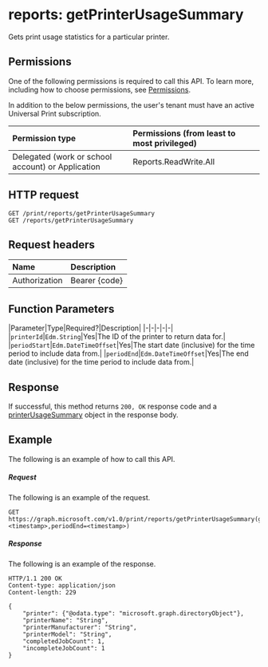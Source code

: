 # reports: getPrinterUsageSummary

Gets print usage statistics for a particular printer.

## Permissions
One of the following permissions is required to call this API. To learn more, including how to choose permissions, see [Permissions](../../../concepts/permissions_reference.md).

In addition to the below permissions, the user's tenant must have an active Universal Print subscription.

|Permission type                        | Permissions (from least to most privileged)              |
|:--------------------------------------|:---------------------------------------------------------|
|Delegated (work or school account) or Application | Reports.ReadWrite.All |

## HTTP request
<!-- { "blockType": "ignored" } -->
```http
GET /print/reports/getPrinterUsageSummary
GET /reports/getPrinterUsageSummary
```
## Request headers
| Name          | Description   |
|:--------------|:--------------|
| Authorization | Bearer {code} |

## Function Parameters

|Parameter|Type|Required?|Description|
|-|-|-|-|-|
|`printerId`|`Edm.String`|Yes|The ID of the printer to return data for.|
|`periodStart`|`Edm.DateTimeOffset`|Yes|The start date (inclusive) for the time period to include data from.|
|`periodEnd`|`Edm.DateTimeOffset`|Yes|The end date (inclusive) for the time period to include data from.|

## Response
If successful, this method returns `200, OK` response code and a [printerUsageSummary](../resources/printerusagesummary.md) object in the response body.

## Example
The following is an example of how to call this API.
##### Request
The following is an example of the request.
<!-- {
  "blockType": "request",
  "name": "reports_getPrinterUsageSummary"
}-->
```http
GET https://graph.microsoft.com/v1.0/print/reports/getPrinterUsageSummary(groupId='<id>',periodStart=<timestamp>,periodEnd=<timestamp>)
```

##### Response
The following is an example of the response. 
<!-- {
  "blockType": "response",
  "truncated": true,
  "@odata.type": "microsoft.graph.None"
} -->
```http
HTTP/1.1 200 OK
Content-type: application/json
Content-length: 229

{
    "printer": {"@odata.type": "microsoft.graph.directoryObject"},
    "printerName": "String",
    "printerManufacturer": "String",
    "printerModel": "String",
    "completedJobCount": 1,
    "incompleteJobCount": 1
}
```

<!-- uuid: 8fcb5dbc-d5aa-4681-8e31-b001d5168d79
2015-10-25 14:57:30 UTC -->
<!-- {
  "type": "#page.annotation",
  "description": "printJob: getPrinterUsageSummary",
  "keywords": "",
  "section": "documentation",
  "tocPath": ""
}-->
